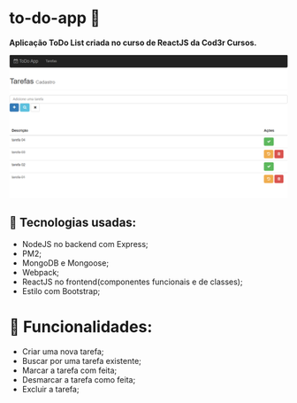 # to-do-app 📅
 **Aplicação ToDo List criada no curso de ReactJS da Cod3r Cursos.**
 
 <img src="print-app.png"/>
 
 ## 🚀 Tecnologias usadas:
  * NodeJS no backend com Express;
  * PM2;
  * MongoDB e Mongoose;
  * Webpack;
  * ReactJS no frontend(componentes funcionais e de classes);
  * Estilo com Bootstrap;

# 📲 Funcionalidades:
 * Criar uma nova tarefa;
 * Buscar por uma tarefa existente;
 * Marcar a tarefa com feita;
 * Desmarcar a tarefa como feita;
 * Excluir a tarefa;
